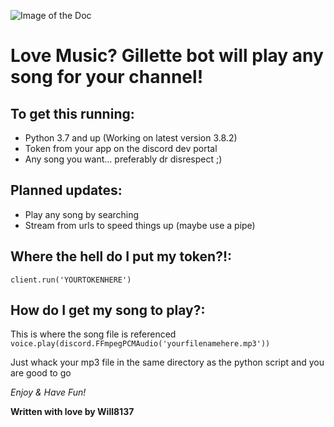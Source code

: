 ![Image of the Doc](https://cdn.vox-cdn.com/thumbor/DlR8v3an1S5D_FJYS3ph8XI5YB4=/0x0:2040x1360/2070x1164/filters:focal(857x517:1183x843):format(webp)/cdn.vox-cdn.com/uploads/chorus_image/image/66491286/acastro_200311_3934_DrDisrespect_0001.0.jpg)

# Love Music? Gillette bot will play any song for your channel!

## **To get this running:**

 - Python 3.7 and up (Working on latest version 3.8.2)
 - Token from your app on the discord dev portal
 - Any song you want... preferably dr disrespect ;)

## **Planned updates:**

 - Play any song by searching
 - Stream from urls to speed things up (maybe use a pipe)
 
## **Where the hell do I put my token?!:**

`client.run('YOURTOKENHERE')`

## **How do I get my song to play?:**

This is where the song file is referenced `voice.play(discord.FFmpegPCMAudio('yourfilenamehere.mp3'))`

Just whack your mp3 file in the same directory as the python script and you are good to go

*Enjoy & Have Fun!*

**Written with love by Will8137**
